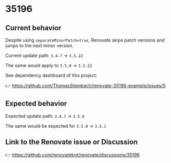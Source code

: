 # 35196

## Current behavior

Despite using `separateMinorPatch=true`, Renovate skips patch versions and jumps to the next minor version.

Current update path: `3.4.7` -> `3.5.22`

The same would apply to `3.5.0` -> `3.5.22`

See dependency dashboard of this project:

👉 https://github.com/ThomasSteinbach/renovate-35196-example/issues/5


## Expected behavior

Expected update path: `3.4.7` -> `3.5.0`

The same would be expected for `3.5.0` -> `3.5.1`

## Link to the Renovate issue or Discussion

👉 https://github.com/renovatebot/renovate/discussions/35196